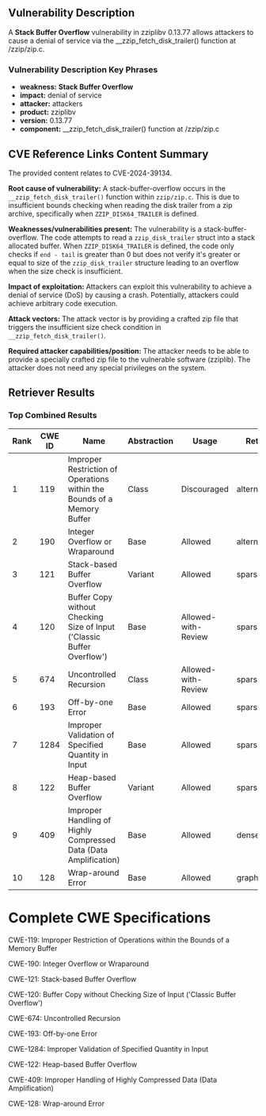 ## Vulnerability Description
A **Stack Buffer Overflow** vulnerability in zziplibv 0.13.77 allows attackers to cause a denial of service via the __zzip_fetch_disk_trailer() function at /zzip/zip.c.

### Vulnerability Description Key Phrases
- **weakness:** **Stack Buffer Overflow**
- **impact:** denial of service
- **attacker:** attackers
- **product:** zziplibv
- **version:** 0.13.77
- **component:** __zzip_fetch_disk_trailer() function at /zzip/zip.c

## CVE Reference Links Content Summary
The provided content relates to CVE-2024-39134.

**Root cause of vulnerability:**
A stack-buffer-overflow occurs in the `__zzip_fetch_disk_trailer()` function within `zzip/zip.c`. This is due to insufficient bounds checking when reading the disk trailer from a zip archive, specifically when `ZZIP_DISK64_TRAILER` is defined.

**Weaknesses/vulnerabilities present:**
The vulnerability is a stack-buffer-overflow. The code attempts to read a `zzip_disk_trailer` struct into a stack allocated buffer. When `ZZIP_DISK64_TRAILER` is defined, the code only checks if `end - tail` is greater than 0 but does not verify it's greater or equal to size of the `zzip_disk_trailer` structure leading to an overflow when the size check is insufficient.

**Impact of exploitation:**
Attackers can exploit this vulnerability to achieve a denial of service (DoS) by causing a crash. Potentially, attackers could achieve arbitrary code execution.

**Attack vectors:**
The attack vector is by providing a crafted zip file that triggers the insufficient size check condition in `__zzip_fetch_disk_trailer()`.

**Required attacker capabilities/position:**
The attacker needs to be able to provide a specially crafted zip file to the vulnerable software (zziplib). The attacker does not need any special privileges on the system.

## Retriever Results

### Top Combined Results

| Rank | CWE ID | Name | Abstraction | Usage  | Retrievers | Individual Scores |
|------|--------|------|-------------|-------|------------|-------------------|
| 1 | 119 | Improper Restriction of Operations within the Bounds of a Memory Buffer | Class | Discouraged | alternate_terms | 0.800 |
| 2 | 190 | Integer Overflow or Wraparound | Base | Allowed | alternate_terms | 0.800 |
| 3 | 121 | Stack-based Buffer Overflow | Variant | Allowed | sparse | 0.192 |
| 4 | 120 | Buffer Copy without Checking Size of Input ('Classic Buffer Overflow') | Base | Allowed-with-Review | sparse | 0.179 |
| 5 | 674 | Uncontrolled Recursion | Class | Allowed-with-Review | sparse | 0.178 |
| 6 | 193 | Off-by-one Error | Base | Allowed | sparse | 0.172 |
| 7 | 1284 | Improper Validation of Specified Quantity in Input | Base | Allowed | sparse | 0.170 |
| 8 | 122 | Heap-based Buffer Overflow | Variant | Allowed | sparse | 0.170 |
| 9 | 409 | Improper Handling of Highly Compressed Data (Data Amplification) | Base | Allowed | dense | 0.576 |
| 10 | 128 | Wrap-around Error | Base | Allowed | graph | 0.003 |



# Complete CWE Specifications

CWE-119: Improper Restriction of Operations within the Bounds of a Memory Buffer

CWE-190: Integer Overflow or Wraparound

CWE-121: Stack-based Buffer Overflow

CWE-120: Buffer Copy without Checking Size of Input ('Classic Buffer Overflow')

CWE-674: Uncontrolled Recursion

CWE-193: Off-by-one Error

CWE-1284: Improper Validation of Specified Quantity in Input

CWE-122: Heap-based Buffer Overflow

CWE-409: Improper Handling of Highly Compressed Data (Data Amplification)

CWE-128: Wrap-around Error